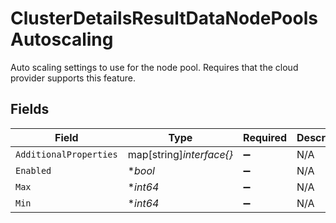 # ClusterDetailsResultDataNodePoolsAutoscaling

Auto scaling settings to use for the node pool. Requires that the cloud provider supports this feature.


## Fields

| Field                    | Type                     | Required                 | Description              | Example                  |
| ------------------------ | ------------------------ | ------------------------ | ------------------------ | ------------------------ |
| `AdditionalProperties`   | map[string]*interface{}* | :heavy_minus_sign:       | N/A                      |                          |
| `Enabled`                | **bool*                  | :heavy_minus_sign:       | N/A                      | true                     |
| `Max`                    | **int64*                 | :heavy_minus_sign:       | N/A                      | 10                       |
| `Min`                    | **int64*                 | :heavy_minus_sign:       | N/A                      | 1                        |